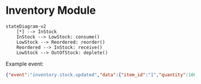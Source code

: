 # Inventory Module

```mermaid
stateDiagram-v2
    [*] --> InStock
    InStock --> LowStock: consume()
    LowStock --> Reordered: reorder()
    Reordered --> InStock: receive()
    LowStock --> OutOfStock: deplete()
```

Example event:
```json
{"event":"inventory.stock.updated","data":{"item_id":"1","quantity":100}}
```
